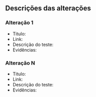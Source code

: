 ## Descrições das alterações

### Alteração 1

- Titulo:
- Link:
- Descrição do teste:
- Evidências:

### Alteração N

- Titulo:
- Link:
- Descrição do teste:
- Evidências: